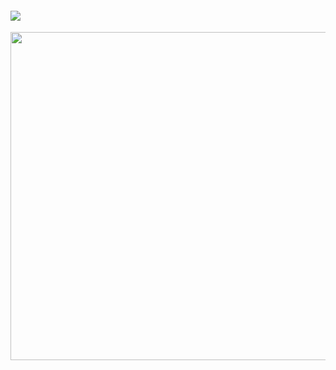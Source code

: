 
<h4
 
![](https://komarev.com/ghpvc/?username=thedesires&label=𐙚+faggots+++&color=orange)

 </h4>
 <img width="525" src="https://files.catbox.moe/t2mbl0.jpg"
 </p>
